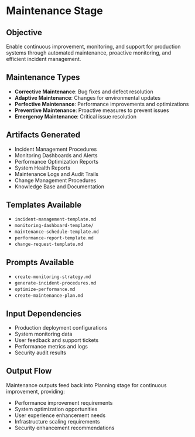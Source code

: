 # Maintenance Stage
## Objective
Enable continuous improvement, monitoring, and support for production systems through automated maintenance, proactive monitoring, and efficient incident management.
## Maintenance Types
- **Corrective Maintenance**: Bug fixes and defect resolution
- **Adaptive Maintenance**: Changes for environmental updates
- **Perfective Maintenance**: Performance improvements and optimizations
- **Preventive Maintenance**: Proactive measures to prevent issues
- **Emergency Maintenance**: Critical issue resolution

## Artifacts Generated
- Incident Management Procedures
- Monitoring Dashboards and Alerts
- Performance Optimization Reports
- System Health Reports
- Maintenance Logs and Audit Trails
- Change Management Procedures
- Knowledge Base and Documentation

## Templates Available
- `incident-management-template.md`
- `monitoring-dashboard-template/`
- `maintenance-schedule-template.md`
- `performance-report-template.md`
- `change-request-template.md`

## Prompts Available
- `create-monitoring-strategy.md`
- `generate-incident-procedures.md`
- `optimize-performance.md`
- `create-maintenance-plan.md`

## Input Dependencies
- Production deployment configurations
- System monitoring data
- User feedback and support tickets
- Performance metrics and logs
- Security audit results

## Output Flow
Maintenance outputs feed back into Planning stage for continuous improvement, providing:
- Performance improvement requirements
- System optimization opportunities
- User experience enhancement needs
- Infrastructure scaling requirements
- Security enhancement recommendations
